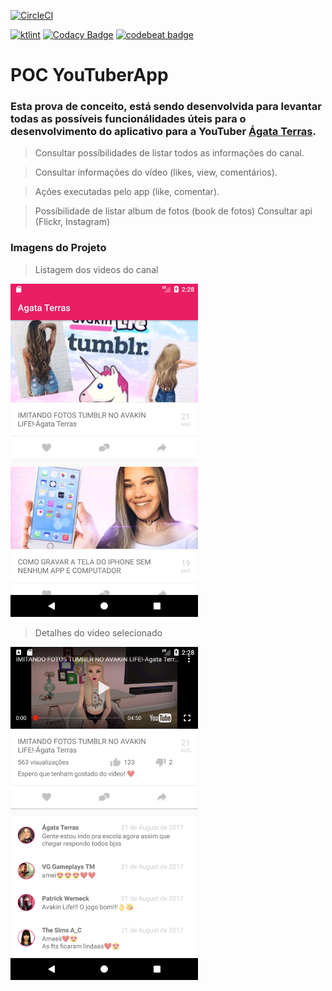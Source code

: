[![CircleCI](https://circleci.com/gh/gustavoterras/YouTuberApp.svg?style=svg)](https://circleci.com/gh/gustavoterras/YouTuberApp)

<a href="https://ktlint.github.io/"><img src="https://img.shields.io/badge/code%20style-%E2%9D%A4-FF4081.svg" alt="ktlint"></a>
[![Codacy Badge](https://api.codacy.com/project/badge/Grade/c779f0ddedda4d669af2e74f0797f66a)](https://www.codacy.com/manual/gustavoterras/YouTuberApp?utm_source=github.com&amp;utm_medium=referral&amp;utm_content=gustavoterras/YouTuberApp&amp;utm_campaign=Badge_Grade)
[![codebeat badge](https://codebeat.co/badges/bcc637d1-db30-4725-bfb7-c90fdadb8031)](https://codebeat.co/projects/github-com-gustavoterras-youtuberapp-master)

# POC YouTuberApp

### Esta prova de conceito, está sendo desenvolvida para levantar todas as possíveis funcionálidades úteis para o desenvolvimento do aplicativo para a YouTuber [Ágata Terras](https://www.youtube.com/channel/UCHZSi8xsLHDor_FQjhgwMoA).

> Consultar possíbilidades de listar todos as informações do canal.

> Consultar informações do vídeo (likes, view, comentários).

> Ações executadas pelo app (like, comentar).

> Possíbilidade de listar album de fotos (book de fotos)
> Consultar api (Flickr, Instagram)

### Imagens do Projeto

> Listagem dos videos do canal
<img src="https://github.com/gustavoterras/YouTuberApp/blob/master/images/img1.png" width="300">

> Detalhes do video selecionado
<img src="https://github.com/gustavoterras/YouTuberApp/blob/master/images/img2.png" width="300">
